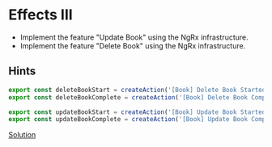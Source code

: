 # Effects III

- Implement the feature "Update Book" using the NgRx infrastructure.
- Implement the feature "Delete Book" using the NgRx infrastructure.

## Hints

```ts
export const deleteBookStart = createAction('[Book] Delete Book Started');
export const deleteBookComplete = createAction('[Book] Delete Book Completed', props<{ bookIsbn: string }>());

export const updateBookStart = createAction('[Book] Update Book Started', props<{ patch: Book }>());
export const updateBookComplete = createAction('[Book] Update Book Completed', props<{ update: Book }>());
```

[Solution](https://stackblitz.com/github/workshops-de/angular-advanced-workshop/tree/solve--ngrx-use-effects-everywhere)
